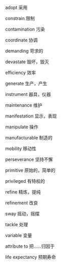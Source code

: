 adopt            采用

constrain        限制

contamination    污染

coordinate       协调

demanding        苛求的

devastate        毁坏，毁灭

efficiency       效率

generate         生产，产生

instrument       器具，仪器

maintenance      维护

manifestation    显示，表现

manipulate       操作

manufacturable   制造的

mobility         移动性

perseverance     坚持不懈

primitive        原始的，简单的

privileged       有特权的

refine           精炼，提纯

refinement       改良

sway             摇动，摇摆

tackle           处理

variable         变量

attribute to     把……归因于

life expectancy  预期寿命

